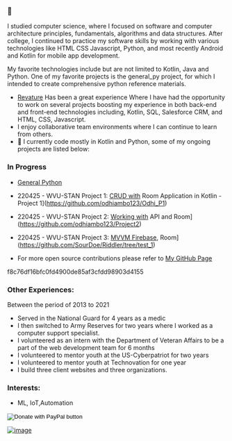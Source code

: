 ### 👋
I studied computer science, where I focused on software and computer architecture principles, fundamentals, algorithms and data structures. After college, I continued to practice my software skills by working with various technologies like HTML CSS Javascript, Python, and most recently Android and Kotlin for mobile app development.

My favorite technologies include but are not limited to Kotlin, Java and Python. One of my favorite projects is the general_py project, for which I intended to create comprehensive python reference materials.

- [Revature](https://revature.com/referral-software-engineer/?ra=0030P00002GNmMf&ru=0050P0000085FVG) Has been a great experience Where I have had the opportunity to work on several projects boosting my experience in both back-end and front-end technologies including, Kotlin, SQL, Salesforce CRM, and HTML, CSS, Javascript. 
- I enjoy collaborative team environments where I can continue to learn from others.
- 🌱 I currently code mostly in Kotlin and Python, some of my ongoing projects are listed below:
### In Progress
  -  [General Python](https://github.com/odhiambo123/general_py)

  -  220425 - WVU-STAN Project 1: [CRUD with](https://github.com/odhiambo123/Odhi_P1) Room Application in Kotlin - Project 1](https://github.com/odhiambo123/Odhi_P1)
  -  220425 - WVU-STAN Project 2: [Working with](https://github.com/odhiambo123/Project2) API and Room](https://github.com/odhiambo123/Project2)
  -  220425 - WVU-STAN Project 3: [MVVM Firebase](https://github.com/SourDoe/Riddler/tree/test_1), Room](https://github.com/SourDoe/Riddler/tree/test_1)
  -  For more open source contributions please refer to [My GitHub Page](https://github.com/odhiambo123?tab=repositories)

 f8c76df16bfc0fd4900de85af3cfdd98903d4155
  
 ### Other Experiences:
 Between the period of 2013 to 2021
   - Served in the National Guard for 4 years as a medic
   - I then switched to Army Reserves for two years where I worked as a computer support specialist.
   - I volunteered as an intern with the Department of Veteran Affairs to be a part of the web development team for 6 months
   - I volunteered to mentor youth at the US-Cyberpatriot for two years
   - I volunteered to mentor youth at Technovation for one year
   - I build three client websites and three organizations. 
### Interests:

  - ML, IoT,Automation
   
<form action="https://www.paypal.com/donate" method="post" target="_top">
<input type="hidden" name="hosted_button_id" value="HFV8K949A3P2J" />
<input type="image" src="https://www.paypalobjects.com/en_US/i/btn/btn_donate_LG.gif" border="0" name="submit" title="PayPal - The safer, easier way to pay online!" alt="Donate with PayPal button" />
<img alt="" border="0" src="https://www.paypal.com/en_US/i/scr/pixel.gif" width="1" height="1" />
</form>

[![image](https://user-images.githubusercontent.com/8829018/180862154-155ac468-3f23-4dda-ada6-0952cb1bc8a0.png)
](https://www.paypal.com/donate/?hosted_button_id=XA25BFDYUCV48)
